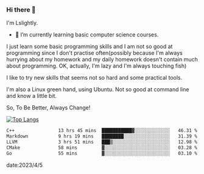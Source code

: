 ### Hi there 👋

I'm Lslightly.

- 🌱 I’m currently learning basic computer science courses.

I just learn some basic programming skills and I am not so good at programming since I don't practise often(possibly because I'm always hurrying about my homework and my daily homework doesn't contain much about programming. OK, actually, I'm lazy and I'm always touching fish)

I like to try new skills that seems not so hard and some practical tools.

I'm also a Linux green hand, using Ubuntu. Not so good at command line and know a little bit.

So, To Be Better, Always Change!

[![Top Langs](https://github-readme-stats.vercel.app/api/top-langs/?username=Lslightly&layout=compact)](https://github.com/anuraghazra/github-readme-stats)

<!--START_SECTION:waka-->

```txt
C++                13 hrs 45 mins  ███████████▓░░░░░░░░░░░░░   46.31 %
Markdown           9 hrs 19 mins   ████████░░░░░░░░░░░░░░░░░   31.39 %
LLVM               3 hrs 51 mins   ███▒░░░░░░░░░░░░░░░░░░░░░   12.98 %
CMake              58 mins         ▓░░░░░░░░░░░░░░░░░░░░░░░░   03.28 %
Go                 55 mins         ▓░░░░░░░░░░░░░░░░░░░░░░░░   03.10 %
```

<!--END_SECTION:waka-->

date:2023/4/5

